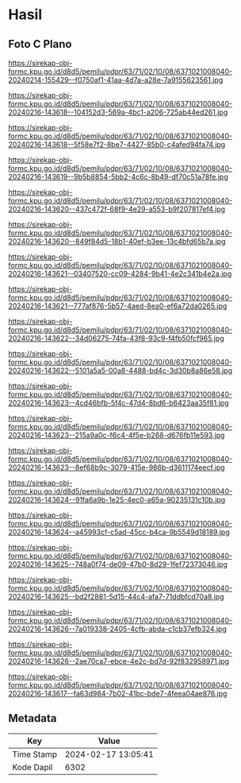 # Hasil

## Foto C Plano

https://sirekap-obj-formc.kpu.go.id/d8d5/pemilu/pdpr/63/71/02/10/08/6371021008040-20240214-155429--f0750af1-41aa-4d7a-a28e-7a9155623561.jpg

https://sirekap-obj-formc.kpu.go.id/d8d5/pemilu/pdpr/63/71/02/10/08/6371021008040-20240216-143618--104152d3-569a-4bc1-a206-725ab44ed261.jpg

https://sirekap-obj-formc.kpu.go.id/d8d5/pemilu/pdpr/63/71/02/10/08/6371021008040-20240216-143618--5f58e7f2-8be7-4427-85b0-c4afed94fa74.jpg

https://sirekap-obj-formc.kpu.go.id/d8d5/pemilu/pdpr/63/71/02/10/08/6371021008040-20240216-143619--9b5b8854-5bb2-4c6c-8b49-df70c51a78fe.jpg

https://sirekap-obj-formc.kpu.go.id/d8d5/pemilu/pdpr/63/71/02/10/08/6371021008040-20240216-143620--437c472f-68f9-4e29-a553-b9f207817ef4.jpg

https://sirekap-obj-formc.kpu.go.id/d8d5/pemilu/pdpr/63/71/02/10/08/6371021008040-20240216-143620--849f84d5-18b1-40ef-b3ee-13c4bfd65b7a.jpg

https://sirekap-obj-formc.kpu.go.id/d8d5/pemilu/pdpr/63/71/02/10/08/6371021008040-20240216-143621--03407520-cc09-4284-9b41-4e2c341b4e2a.jpg

https://sirekap-obj-formc.kpu.go.id/d8d5/pemilu/pdpr/63/71/02/10/08/6371021008040-20240216-143621--777af876-5b57-4aed-8ea0-ef6a72da0265.jpg

https://sirekap-obj-formc.kpu.go.id/d8d5/pemilu/pdpr/63/71/02/10/08/6371021008040-20240216-143622--34d06275-74fa-43f8-93c9-f4fb50fcf965.jpg

https://sirekap-obj-formc.kpu.go.id/d8d5/pemilu/pdpr/63/71/02/10/08/6371021008040-20240216-143622--5101a5a5-00a8-4488-bd4c-3d30b8a86e58.jpg

https://sirekap-obj-formc.kpu.go.id/d8d5/pemilu/pdpr/63/71/02/10/08/6371021008040-20240216-143623--4cd46bfb-5f4c-47d4-8bd6-b6423aa35f81.jpg

https://sirekap-obj-formc.kpu.go.id/d8d5/pemilu/pdpr/63/71/02/10/08/6371021008040-20240216-143623--215a9a0c-f6c4-4f5e-b268-d676fb11e593.jpg

https://sirekap-obj-formc.kpu.go.id/d8d5/pemilu/pdpr/63/71/02/10/08/6371021008040-20240216-143623--8ef68b9c-3079-415e-986b-d3611174eecf.jpg

https://sirekap-obj-formc.kpu.go.id/d8d5/pemilu/pdpr/63/71/02/10/08/6371021008040-20240216-143624--91fa6a9b-1e25-4ec0-a65a-90235131c10b.jpg

https://sirekap-obj-formc.kpu.go.id/d8d5/pemilu/pdpr/63/71/02/10/08/6371021008040-20240216-143624--a45993cf-c5ad-45cc-b4ca-9b5549d18189.jpg

https://sirekap-obj-formc.kpu.go.id/d8d5/pemilu/pdpr/63/71/02/10/08/6371021008040-20240216-143625--748a0f74-de09-47b0-8d29-1fef72373046.jpg

https://sirekap-obj-formc.kpu.go.id/d8d5/pemilu/pdpr/63/71/02/10/08/6371021008040-20240216-143625--bd2f2881-5d15-44c4-afa7-71ddbfcd70a8.jpg

https://sirekap-obj-formc.kpu.go.id/d8d5/pemilu/pdpr/63/71/02/10/08/6371021008040-20240216-143626--7a019338-2405-4cfb-abda-c1cb37efb324.jpg

https://sirekap-obj-formc.kpu.go.id/d8d5/pemilu/pdpr/63/71/02/10/08/6371021008040-20240216-143626--2ae70ca7-ebce-4e2c-bd7d-92f832958971.jpg

https://sirekap-obj-formc.kpu.go.id/d8d5/pemilu/pdpr/63/71/02/10/08/6371021008040-20240216-143617--fa63d984-7b02-41bc-bde7-4feea04ae876.jpg


## Metadata

| Key        | Value               |
| ---------- | ------------------- |
| Time Stamp | 2024-02-17 13:05:41 |
| Kode Dapil | 6302                |




